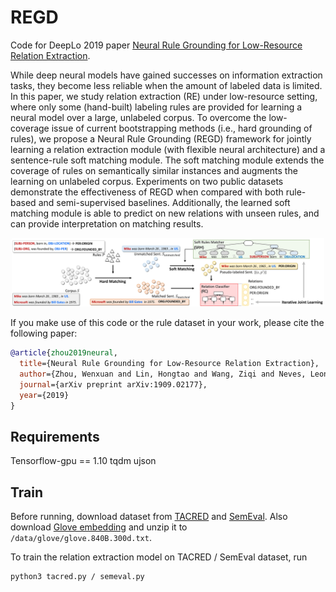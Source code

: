 # REGD
Code for DeepLo 2019 paper [Neural Rule Grounding for Low-Resource Relation Extraction](https://arxiv.org/abs/1909.02177).

While deep neural models have gained successes on information extraction tasks, they become less reliable when the amount of labeled data is limited. In this paper, we study relation extraction (RE) under low-resource setting, where only some (hand-built) labeling rules are provided for learning a neural model over a large, unlabeled corpus. To overcome the low-coverage issue of current bootstrapping methods (i.e., hard grounding of rules), we propose a Neural Rule Grounding (REGD) framework for jointly learning a relation extraction module (with flexible neural architecture) and a sentence-rule soft matching module. The soft matching module extends the coverage of rules on semantically similar instances and augments the learning on unlabeled corpus. Experiments on two public datasets demonstrate the effectiveness of REGD when compared with both rule-based and semi-supervised baselines. Additionally, the learned soft matching module is able to predict on new relations with unseen rules, and can provide interpretation on matching results.

<p align="center"><img src="figs/REGD.jpg" width="500"/></p>

If you make use of this code or the rule dataset in your work, please cite the following paper:

```bibtex
@article{zhou2019neural,
  title={Neural Rule Grounding for Low-Resource Relation Extraction},
  author={Zhou, Wenxuan and Lin, Hongtao and Wang, Ziqi and Neves, Leonardo and Ren, Xiang},
  journal={arXiv preprint arXiv:1909.02177},
  year={2019}
}
```


## Requirements
Tensorflow-gpu == 1.10
tqdm
ujson

## Train
Before running, download dataset from [TACRED](https://nlp.stanford.edu/projects/tacred/) and [SemEval](https://drive.google.com/file/d/0B_jQiLugGTAkMDQ5ZjZiMTUtMzQ1Yy00YWNmLWJlZDYtOWY1ZDMwY2U4YjFk/view?sort=name&layout=list&num=50). Also download [Glove embedding](http://nlp.stanford.edu/data/glove.840B.300d.zip) and unzip it to ``/data/glove/glove.840B.300d.txt``.

To train the relation extraction model on TACRED / SemEval dataset, run

```bash
python3 tacred.py / semeval.py
```
